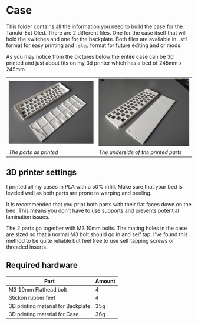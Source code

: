 # Case
This folder contains all the information you need to build the case for the Tanuki-Ext Oled. There are 2 different files. One for the case itself that will hold the switches and one for the backplate. Both files are available in `.stl` format for easy printing and `.step` format for future editing and or mods. 

As you may notice from the pictures below the entire case can be 3d printed and just about fits on my 3d printer which has a bed of 245mm x 245mm.

| | |
| --- | --- |
|![Case Image](../Img/DSC_1403.JPG)|![Case Image 2](../Img/DSC_1404.JPG)|
|*The parts as printed* | *The underside of the printed parts* |

## 3D printer settings
I printed all my cases in PLA with a 50% infill. Make sure that your bed is leveled well as both parts are prone to warping and peeling.

It is recommended that you print both parts with their flat faces down on the bed. This means you don't have to use supports and prevents potential lamination issues.

The 2 parts go together with M3 10mm bolts. The mating holes in the case are sized so that a normal M3 bolt should go in and self tap. I've found this method to be quite reliable but feel free to use self tapping screws or threaded inserts.

## Required hardware

| Part | Amount |
| ---- | ------ |
| M3 10mm Flathead bolt| 4 |
| Stickon rubber feet | 4 |
| 3D printing material for Backplate | 35g |
| 3D printing material for Case | 36g